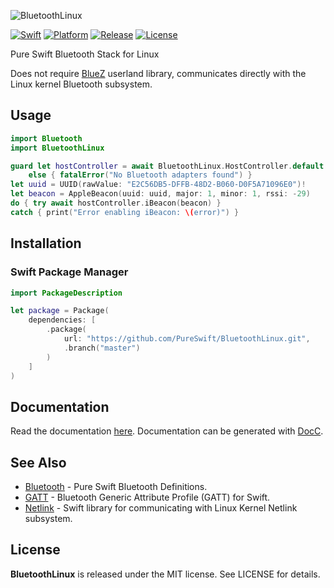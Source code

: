 ![BluetoothLinux](https://github.com/PureSwift/BluetoothLinux/raw/master/Assets/PureSwiftBluetoothLinux.png)

[![Swift][swift-badge]][swift-url]
[![Platform][platform-badge]][platform-url]
[![Release][release-badge]][release-url]
[![License][mit-badge]][mit-url]

Pure Swift Bluetooth Stack for Linux

Does not require [BlueZ](https://www.bluez.org) userland library, communicates directly with the Linux kernel Bluetooth subsystem. 

## Usage

```swift
import Bluetooth
import BluetoothLinux

guard let hostController = await BluetoothLinux.HostController.default
    else { fatalError("No Bluetooth adapters found") }
let uuid = UUID(rawValue: "E2C56DB5-DFFB-48D2-B060-D0F5A71096E0")!
let beacon = AppleBeacon(uuid: uuid, major: 1, minor: 1, rssi: -29)
do { try await hostController.iBeacon(beacon) }
catch { print("Error enabling iBeacon: \(error)") }
```

## Installation

### Swift Package Manager

```swift
import PackageDescription

let package = Package(
    dependencies: [
        .package(
			url: "https://github.com/PureSwift/BluetoothLinux.git",
    		.branch("master")
    	)
    ]
)
```

## Documentation

Read the documentation [here](http://pureswift.github.io/BluetoothLinux/documentation/bluetoothlinux/).
Documentation can be generated with [DocC](https://github.com/apple/swift-docc).

## See Also

- [Bluetooth](https://github.com/PureSwift/Bluetooth) - Pure Swift Bluetooth Definitions.
- [GATT](https://github.com/PureSwift/GATT) - Bluetooth Generic Attribute Profile (GATT) for Swift.
- [Netlink](https://github.com/PureSwift/Netlink) - Swift library for communicating with Linux Kernel Netlink subsystem.

License
-------

**BluetoothLinux** is released under the MIT license. See LICENSE for details.

[swift-badge]: https://img.shields.io/badge/Swift-5.6-orange.svg?style=flat
[swift-url]: https://swift.org
[platform-badge]: https://img.shields.io/badge/platform-linux-lightgrey.svg
[platform-url]: https://swift.org
[mit-badge]: https://img.shields.io/badge/License-MIT-blue.svg?style=flat
[mit-url]: https://tldrlegal.com/license/mit-license
[release-badge]: https://img.shields.io/github/release/PureSwift/BluetoothLinux.svg
[release-url]: https://github.com/PureSwift/BluetoothLinux/releases
